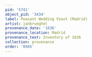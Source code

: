 ```yaml
---
pid: '5741'
object_pid: '3434'
label: Peasant Wedding Feast (Madrid)
artist: janbrueghel
provenance_date: '1636'
provenance_location: Madrid
provenance_text: Inventory of 1636
collection: provenance
order: '0945'
---
```

